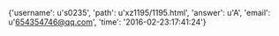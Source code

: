 {'username': u's0235', 'path': u'xz1195/1195.html', 'answer': u'A', 'email': u'654354746@qq.com', 'time': '2016-02-23:17:41:24'}